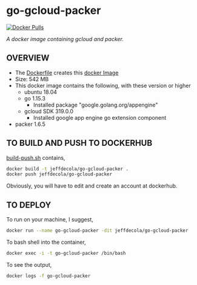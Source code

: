 # go-gcloud-packer

[![Docker Pulls](https://badgen.net/docker/pulls/jeffdecola/go-gcloud-packer?icon=docker&label=pulls)](https://hub.docker.com/r/jeffdecola/go-gcloud-packer)

_A docker image containing gcloud and packer._

## OVERVIEW

* The
  [Dockerfile](https://github.com/JeffDeCola/my-docker-image-builds/blob/master/linux/go-gcloud-packer/Dockerfile)
  creates this
  [docker Image](https://hub.docker.com/r/jeffdecola/go-gcloud-packer)
* Size: 542 MB
* This docker image contains the following, with these version or higher
  * ubuntu 18.04
  * go 1.15.3
    * Installed package "google.golang.org/appengine"
  * gcloud SDK 319.0.0
    * Installed google app engine go extension component
* packer 1.6.5

## TO BUILD AND PUSH TO DOCKERHUB

[build-push.sh](https://github.com/JeffDeCola/my-docker-image-builds/blob/master/linux/go-gcloud-packer/build-push.sh)
contains,

```bash
docker build -t jeffdecola/go-gcloud-packer .
docker push jeffdecola/go-gcloud-packer
```

Obviously, you will have to edit and create an account at dockerhub.

## TO DEPLOY

To run on your machine, I suggest,

```bash
docker run --name go-gcloud-packer -dit jeffdecola/go-gcloud-packer
```

To bash shell into the container,

```bash
docker exec -i -t go-gcloud-packer /bin/bash
```

To see the output,

```bash
docker logs -f go-gcloud-packer
```
